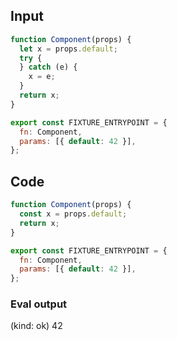 
## Input

```javascript
function Component(props) {
  let x = props.default;
  try {
  } catch (e) {
    x = e;
  }
  return x;
}

export const FIXTURE_ENTRYPOINT = {
  fn: Component,
  params: [{ default: 42 }],
};

```

## Code

```javascript
function Component(props) {
  const x = props.default;
  return x;
}

export const FIXTURE_ENTRYPOINT = {
  fn: Component,
  params: [{ default: 42 }],
};

```
      
### Eval output
(kind: ok) 42